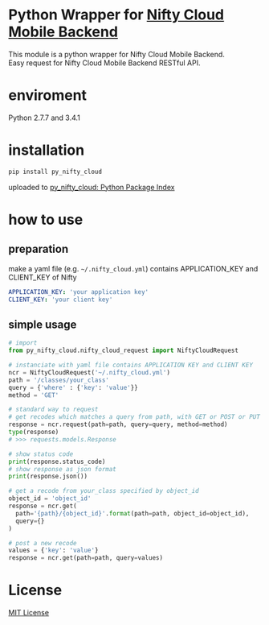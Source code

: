 # Python Wrapper for [Nifty Cloud Mobile Backend](http://mb.cloud.nifty.com/)

This module is a python wrapper for Nifty Cloud Mobile Backend.  
Easy request for Nifty Cloud Mobile Backend RESTful API.

# enviroment

Python 2.7.7 and 3.4.1

# installation

```sh
pip install py_nifty_cloud
```

uploaded to [py_nifty_cloud: Python Package Index](https://pypi.python.org/pypi/py_nifty_cloud)

# how to use

## preparation

make a yaml file (e.g. `~/.nifty_cloud.yml`) contains APPLICATION_KEY and CLIENT_KEY of Nifty

```yaml
APPLICATION_KEY: 'your application key'
CLIENT_KEY: 'your client key'
```

## simple usage

```py
# import 
from py_nifty_cloud.nifty_cloud_request import NiftyCloudRequest

# instanciate with yaml file contains APPLICATION KEY and CLIENT KEY 
ncr = NiftyCloudRequest('~/.nifty_cloud.yml')
path = '/classes/your_class'
query = {'where' : {'key': 'value'}}
method = 'GET'

# standard way to request 
# get recodes which matches a query from path, with GET or POST or PUT http method
response = ncr.request(path=path, query=query, method=method)
type(response)
# >>> requests.models.Response

# show status code 
print(response.status_code)
# show response as json format
print(response.json())

# get a recode from your_class specified by object_id
object_id = 'object_id'
response = ncr.get(
  path='{path}/{object_id}'.format(path=path, object_id=object_id), 
  query={}
)

# post a new recode
values = {'key': 'value'}
response = ncr.get(path=path, query=values)
```


# License

[MIT License](http://petitviolet.mit-license.org/)
